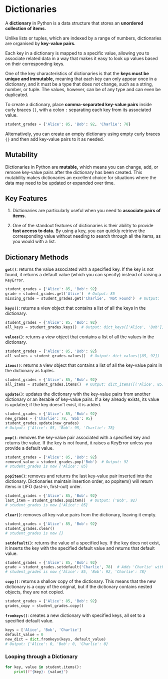 # **Dictionaries**

A **dictionary** in Python is a data structure that stores an **unordered collection of items.**

Unlike lists or tuples, which are indexed by a range of numbers, dictionaries are organised by **key-value pairs.**

Each key in a dictionary is mapped to a specific value, allowing you to associate related data in a way that makes it easy to look up values based on their corresponding keys.

One of the key characteristics of dictionaries is that the **keys must be unique and immutable,** meaning that each key can only appear once in a dictionary, and it must be a type that does not change, such as a string, number, or tuple. The values, however, can be of any type and can even be duplicated.

To create a dictionary, place **comma-separated key-value pairs** inside curly braces ```{}```, with a colon ```:``` separating each key from its associated value.

```python
student_grades = {'Alice': 85, 'Bob': 92, 'Charlie': 78} 
```

Alternatively, you can create an empty dictionary using empty curly braces ```{}``` and then add key-value pairs to it as needed.

## **Mutability**
Dictionaries in Python are **mutable,** which means you can change, add, or remove key-value pairs after the dictionary has been created. This mutability makes dictionaries an excellent choice for situations where the data may need to be updated or expanded over time.

## **Key Features**
1. Dictionaries are particularly useful when you need to **associate pairs of items.**

2. One of the standout features of dictionaries is their ability to provide **fast access to data.** By using a key, you can quickly retrieve the corresponding value without needing to search through all the items, as you would with a list.

## **Dictionary Methods**
**```get()```**: returns the value associated with a specified key. If the key is not found, it returns a default value (which you can specify) instead of raising a ```KeyError```.

```python
student_grades = {'Alice': 85, 'Bob': 92}
grade = student_grades.get('Alice')  # Output: 85
missing_grade = student_grades.get('Charlie', 'Not Found')  # Output: 'Not Found'
```

**```keys()```**: returns a view object that contains a list of all the keys in the dictionary.

```python
student_grades = {'Alice': 85, 'Bob': 92}
all_keys = student_grades.keys()  # Output: dict_keys(['Alice', 'Bob'])
```

**```values()```**: returns a view object that contains a list of all the values in the dictionary.

```python
student_grades = {'Alice': 85, 'Bob': 92}
all_values = student_grades.values()  # Output: dict_values([85, 92])
```

**```items()```**: returns a view object that contains a list of all the key-value pairs in the dictionary as tuples.

```python
student_grades = {'Alice': 85, 'Bob': 92}
all_items = student_grades.items()  # Output: dict_items([('Alice', 85), ('Bob', 92)])
```

**```update()```**: updates the dictionary with the key-value pairs from another dictionary or an iterable of key-value pairs. If a key already exists, its value is updated; if the key doesn't exist, it is added.

```python
student_grades = {'Alice': 85, 'Bob': 92}
new_grades = {'Charlie': 78, 'Bob': 95}
student_grades.update(new_grades)
# Output: {'Alice': 85, 'Bob': 95, 'Charlie': 78}
```

**```pop()```**: removes the key-value pair associated with a specified key and returns the value. If the key is not found, it raises a KeyError unless you provide a default value.

```python
student_grades = {'Alice': 85, 'Bob': 92}
removed_value = student_grades.pop('Bob')  # Output: 92
# student_grades is now {'Alice': 85}
```

**```popitem()```**: removes and returns the last key-value pair inserted into the dictionary. Dictionaries maintain insertion order, so popitem() will return items in LIFO (last-in, first-out) order.

```python
student_grades = {'Alice': 85, 'Bob': 92}
last_item = student_grades.popitem()  # Output: ('Bob', 92)
# student_grades is now {'Alice': 85}
```

**```clear()```**: removes all key-value pairs from the dictionary, leaving it empty.

```python
student_grades = {'Alice': 85, 'Bob': 92}
student_grades.clear()
# student_grades is now {}
```

**```setdefault()```**: returns the value of a specified key. If the key does not exist, it inserts the key with the specified default value and returns that default value.

```python
student_grades = {'Alice': 85, 'Bob': 92}
grade = student_grades.setdefault('Charlie', 78)  # Adds 'Charlie' with value 78
# student_grades is now {'Alice': 85, 'Bob': 92, 'Charlie': 78}
```

**```copy()```**: returns a shallow copy of the dictionary. This means that the new dictionary is a copy of the original, but if the dictionary contains nested objects, they are not copied.

```python
student_grades = {'Alice': 85, 'Bob': 92}
grades_copy = student_grades.copy()
```

**```fromkeys()```**: creates a new dictionary with specified keys, all set to a specified default value.

```python
keys = ['Alice', 'Bob', 'Charlie']
default_value = 0
new_dict = dict.fromkeys(keys, default_value)
# Output: {'Alice': 0, 'Bob': 0, 'Charlie': 0}
```

### **Looping through a Dictionary**
```python
for key, value in student.items():
    print(f"{key}: {value}")
```